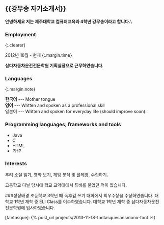 {{강무송 자기소개서}}
--------------

**안녕하세요 저는 제주대학교 컴퓨터교육과 4학년 강무송이라고 합니다.**\\

### Employment
{:.clearer}

2012년 10월 - 현재
{:.margin.time}

**삼다자동차운전전문학원 기획실장으로 근무하였습니다.**

### Languages

{:.margin.note}

**한국어** --- Mother tongue<br />
**영어** --- Written and spoken as a professional skill<br />
일본어 --- Written and spoken for everyday life (should improve soon).<br/>



### Programming languages, frameworks and tools

* Java 
* C
* HTML
* PHP


### Interests

추리 소설 읽기, 영화 보기, 게임 분석 및 플레잉, 수집하기.

고등학교 다닐 당시에 학교 교악대에서 튜바를 불었던 적이 있습니다.

###성장배경
초등학교 3학년 때 독후감 쓰기 대회에서 최우수상을 수상하였습니다.
대학교 1학년 재학 중 ELI Class를 이수하였습니다.
대학교 1학년 재학 중 삼다자동차운전전문학원에 입사하였습니다.


[fantasque]: {% post_url projects/2013-11-18-fantasquesansmono-font %}
